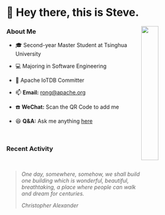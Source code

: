 # 👋 Hey there, this is Steve.

<a>
  <img align="right" width="30%" src="https://user-images.githubusercontent.com/30497621/126047807-d6858c6e-2049-4f77-b8af-f9998d1649da.jpeg"/>
</a>

### About Me
- 🎓 Second-year Master Student at Tsinghua University
- 💻 Majoring in Software Engineering
- 🚀 Apache IoTDB Committer


- 📫 **Email:** rong@apache.org
- ☎️ **WeChat:** Scan the QR Code to add me
- 😆 **Q&A:** Ask me anything <a href="https://github.com/SteveYurongSu/SteveYurongSu/issues">here</a>

<br>

### Recent Activity
<!--START_SECTION:activity-->
<!--END_SECTION:activity-->

<br>

> *One day, somewhere, somehow, we shall build one building which is wonderful, beautiful, breathtaking, a place where people can walk and dream for centuries.*
>
> *Christopher Alexander*
